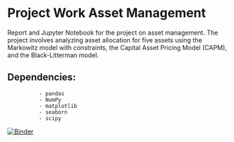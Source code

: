 # Project Work Asset Management
Report and Jupyter Notebook for the project on asset management. The project involves analyzing asset allocation for five assets using the Markowitz model with constraints, the Capital Asset Pricing Model (CAPM), and the Black-Litterman model.
## Dependencies: 
              - pandas
              - NumPy
              - matplotlib
              - seaborn
              - scipy
[![Binder](https://mybinder.org/badge_logo.svg)](https://mybinder.org/v2/gh/Riccardo-Martelli/Project_Work_Asset_Management/HEAD)

